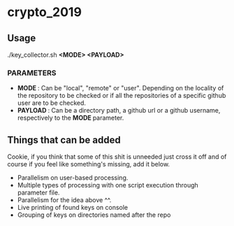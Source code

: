 # crypto_2019

## Usage
./key_collector.sh <strong>\<MODE\> \<PAYLOAD\></strong>

### PARAMETERS
- <strong> MODE </strong>: Can be "local", "remote" or "user". Depending on the locality of the repository to be checked or if all the repositories of a specific github user are to be checked.  
- <strong> PAYLOAD </strong>: Can be a directory path, a github url or a github username, respectively to the <strong> MODE </strong> parameter. 


## Things that can be added
Cookie, if you think that some of this shit is unneeded just cross it off and of course if you feel like something's missing, add it below.

- Parallelism on user-based processing.
- Multiple types of processing with one script execution through parameter file.
- Parallelism for the idea above ^^.
- Live printing of found keys on console
- Grouping of keys on directories named after the repo
